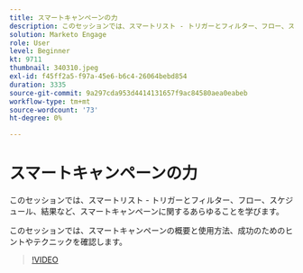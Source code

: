 ```yaml
---
title: スマートキャンペーンの力
description: このセッションでは、スマートリスト - トリガーとフィルター、フロー、スケジュール、結果など、スマートキャンペーンに関するあらゆることを学びます。
solution: Marketo Engage
role: User
level: Beginner
kt: 9711
thumbnail: 340310.jpeg
exl-id: f45ff2a5-f97a-45e6-b6c4-26064bebd854
duration: 3335
source-git-commit: 9a297cda953d4414131657f9ac84580aea0eabeb
workflow-type: tm+mt
source-wordcount: '73'
ht-degree: 0%

---
```


# スマートキャンペーンの力

このセッションでは、スマートリスト - トリガーとフィルター、フロー、スケジュール、結果など、スマートキャンペーンに関するあらゆることを学びます。

このセッションでは、スマートキャンペーンの概要と使用方法、成功のためのヒントやテクニックを確認します。

>[!VIDEO](https://video.tv.adobe.com/v/340310/?quality=12&learn=on)

